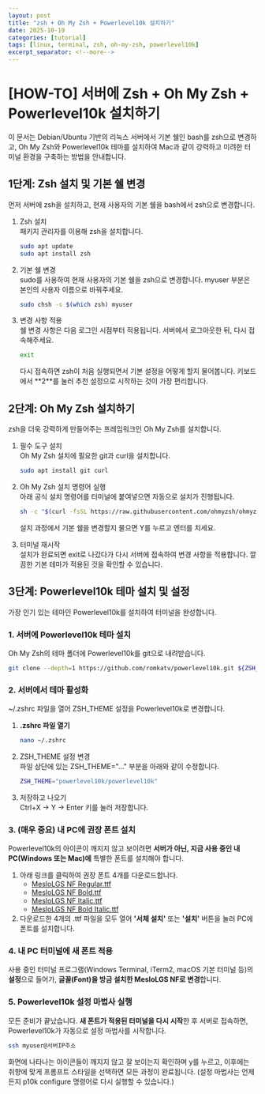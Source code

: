 ```yaml
---
layout: post
title: "zsh + Oh My Zsh + Powerlevel10k 설치하기"
date: 2025-10-19
categories: [tutorial]
tags: [linux, terminal, zsh, oh-my-zsh, powerlevel10k]
excerpt_separator: <!--more-->
---
```


# **\[HOW-TO\] 서버에 Zsh \+ Oh My Zsh \+ Powerlevel10k 설치하기**

이 문서는 Debian/Ubuntu 기반의 리눅스 서버에서 기본 쉘인 bash를 zsh으로 변경하고, Oh My Zsh와 Powerlevel10k 테마를 설치하여 Mac과 같이 강력하고 미려한 터미널 환경을 구축하는 방법을 안내합니다.
<!--more-->

## 1단계: Zsh 설치 및 기본 쉘 변경

먼저 서버에 zsh을 설치하고, 현재 사용자의 기본 쉘을 bash에서 zsh으로 변경합니다.

1. Zsh 설치  
   패키지 관리자를 이용해 zsh을 설치합니다.  
   ```bash
   sudo apt update
   sudo apt install zsh
   ```

2. 기본 쉘 변경  
   sudo를 사용하여 현재 사용자의 기본 쉘을 zsh으로 변경합니다. myuser 부분은 본인의 사용자 이름으로 바꿔주세요.  
   ```bash
   sudo chsh -s $(which zsh) myuser
   ```

3. 변경 사항 적용  
   쉘 변경 사항은 다음 로그인 시점부터 적용됩니다. 서버에서 로그아웃한 뒤, 다시 접속해주세요.  
   ```bash
   exit
   ```

   다시 접속하면 zsh이 처음 실행되면서 기본 설정을 어떻게 할지 물어봅니다. 키보드에서 \*\*2\*\*를 눌러 추천 설정으로 시작하는 것이 가장 편리합니다.

## 2단계: Oh My Zsh 설치하기

zsh을 더욱 강력하게 만들어주는 프레임워크인 Oh My Zsh를 설치합니다.

1. 필수 도구 설치  
   Oh My Zsh 설치에 필요한 git과 curl을 설치합니다.  
   ```bash
   sudo apt install git curl
   ```

2. Oh My Zsh 설치 명령어 실행  
   아래 공식 설치 명령어를 터미널에 붙여넣으면 자동으로 설치가 진행됩니다.  
   ```bash
   sh -c "$(curl -fsSL https://raw.githubusercontent.com/ohmyzsh/ohmyzsh/master/tools/install.sh)"
   ```

   설치 과정에서 기본 쉘을 변경할지 물으면 Y를 누르고 엔터를 치세요.  
3. 터미널 재시작  
   설치가 완료되면 exit로 나갔다가 다시 서버에 접속하여 변경 사항을 적용합니다. 깔끔한 기본 테마가 적용된 것을 확인할 수 있습니다.

## 3단계: Powerlevel10k 테마 설치 및 설정

가장 인기 있는 테마인 Powerlevel10k를 설치하여 터미널을 완성합니다.

### 1. 서버에 Powerlevel10k 테마 설치

Oh My Zsh의 테마 폴더에 Powerlevel10k를 git으로 내려받습니다.

```bash
git clone --depth=1 https://github.com/romkatv/powerlevel10k.git ${ZSH_CUSTOM:-$HOME/.oh-my-zsh/custom}/themes/powerlevel10k
```

### 2. 서버에서 테마 활성화

\~/.zshrc 파일을 열어 ZSH\_THEME 설정을 Powerlevel10k로 변경합니다.

1. **.zshrc 파일 열기**  
   ```bash
   nano ~/.zshrc
   ```

2. ZSH\_THEME 설정 변경  
   파일 상단에 있는 ZSH\_THEME="..." 부분을 아래와 같이 수정합니다.  
   ```bash
   ZSH_THEME="powerlevel10k/powerlevel10k"
   ```

3. 저장하고 나오기  
   Ctrl+X → Y → Enter 키를 눌러 저장합니다.

### 3. (매우 중요) 내 PC에 권장 폰트 설치

Powerlevel10k의 아이콘이 깨지지 않고 보이려면 **서버가 아닌, 지금 사용 중인 내 PC(Windows 또는 Mac)에** 특별한 폰트를 설치해야 합니다.

1. 아래 링크를 클릭하여 권장 폰트 4개를 다운로드합니다.  
   * [MesloLGS NF Regular.ttf](https://www.google.com/search?q=https://github.com/romkatv/powerlevel10k-media/raw/master/MesloLGS%2520NF%2520Regular.ttf)  
   * [MesloLGS NF Bold.ttf](https://www.google.com/search?q=https://github.com/romkatv/powerlevel10k-media/raw/master/MesloLGS%2520NF%2520Bold.ttf)  
   * [MesloLGS NF Italic.ttf](https://www.google.com/search?q=https://github.com/romkatv/powerlevel10k-media/raw/master/MesloLGS%2520NF%2520Italic.ttf)  
   * [MesloLGS NF Bold Italic.ttf](https://www.google.com/search?q=https://github.com/romkatv/powerlevel10k-media/raw/master/MesloLGS%2520NF%2520Bold%2520Italic.ttf)  
2. 다운로드한 4개의 .ttf 파일을 모두 열어 **'서체 설치'** 또는 **'설치'** 버튼을 눌러 PC에 폰트를 설치합니다.

### 4. 내 PC 터미널에 새 폰트 적용

사용 중인 터미널 프로그램(Windows Terminal, iTerm2, macOS 기본 터미널 등)의 **설정**으로 들어가, **글꼴(Font)을 방금 설치한 MesloLGS NF로 변경**합니다.

### 5. Powerlevel10k 설정 마법사 실행

모든 준비가 끝났습니다. **새 폰트가 적용된 터미널을 다시 시작**한 후 서버로 접속하면, Powerlevel10k가 자동으로 설정 마법사를 시작합니다.

```bash
ssh myuser@서버IP주소
```

화면에 나타나는 아이콘들이 깨지지 않고 잘 보이는지 확인하며 y를 누르고, 이후에는 취향에 맞게 프롬프트 스타일을 선택하면 모든 과정이 완료됩니다. (설정 마법사는 언제든지 p10k configure 명령어로 다시 실행할 수 있습니다.)